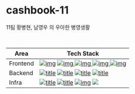 # cashbook-11
11팀 황병현, 남영우 의 우아한 병영생활

</br>  
  
  | Area     | Tech Stack                                                   |
| -------- | ------------------------------------------------------------ |
| Frontend | [![img](https://img.shields.io/badge/typescript-3178C6?style=flat-square&logo=TypeScript&logoColor=white)](https://camo.githubusercontent.com/4322f68df7c86211437334af770c73c206af84454f223ade9bf4387ae2c8e343/68747470733a2f2f696d672e736869656c64732e696f2f62616467652f547970657363726970742d626c75653f636f6c6f723d303037414343266c6f6e6743616368653d74727565266c6f676f3d54797065736372697074266c6f676f436f6c6f723d7768697465) [![img](https://img.shields.io/badge/scss-CC6699?style=flat-square&logo=Sass&logoColor=white) ![img](https://img.shields.io/badge/Webpack-8DD6F9?style=flat-square&logo=Webpack&logoColor=white) ![img](https://img.shields.io/badge/Babel-F9DC3E?style=flat-square&logo=Babel&logoColor=white) ![img](https://camo.githubusercontent.com/697ceb22b84ef7295ef48eb7ed52400210c6d0b6c52b3bcb84bf1cb9a202c7e7/68747470733a2f2f696d672e736869656c64732e696f2f62616467652f4769746875625f4f417574685f322e302d626c75653f636f6c6f723d343238354634266c6f6e6743616368653d74727565266c6f676f3d476f6f676c65266c6f676f436f6c6f723d7768697465)](https://camo.githubusercontent.com/697ceb22b84ef7295ef48eb7ed52400210c6d0b6c52b3bcb84bf1cb9a202c7e7/68747470733a2f2f696d672e736869656c64732e696f2f62616467652f4769746875625f4f417574685f322e302d626c75653f636f6c6f723d343238354634266c6f6e6743616368653d74727565266c6f676f3d476f6f676c65266c6f676f436f6c6f723d7768697465) |
| Backend  | [![title](https://camo.githubusercontent.com/c5fcda44e1922d95edf4b114c84072a9ac87ed04f89256642e13ec59307dba52/68747470733a2f2f696d672e736869656c64732e696f2f62616467652f2d4e6f64652e6a732d3333393933333f266c6f676f3d4e6f64652e6a73266c6f676f436f6c6f723d7768697465)](https://camo.githubusercontent.com/c5fcda44e1922d95edf4b114c84072a9ac87ed04f89256642e13ec59307dba52/68747470733a2f2f696d672e736869656c64732e696f2f62616467652f2d4e6f64652e6a732d3333393933333f266c6f676f3d4e6f64652e6a73266c6f676f436f6c6f723d7768697465) [![title](https://camo.githubusercontent.com/8721845ab4a2625c330a7234b62a9997c4d816cccb01495271a9d0a2349cc605/68747470733a2f2f696d672e736869656c64732e696f2f62616467652f2d457870726573732d3139313931393f266c6f676f3d4e6f64652e6a73266c6f676f436f6c6f723d7768697465)](https://camo.githubusercontent.com/8721845ab4a2625c330a7234b62a9997c4d816cccb01495271a9d0a2349cc605/68747470733a2f2f696d672e736869656c64732e696f2f62616467652f2d457870726573732d3139313931393f266c6f676f3d4e6f64652e6a73266c6f676f436f6c6f723d7768697465) [![title](https://camo.githubusercontent.com/ca0247d7df10fd1aad3ce1b08b0c92eb89ef27a04e64967a0458f9e61ec1c12a/68747470733a2f2f696d672e736869656c64732e696f2f62616467652f2d4a57542d3030303030303f266c6f676f3d4a534f4e2d5765622d546f6b656e73266c6f676f436f6c6f723d7768697465)](https://camo.githubusercontent.com/ca0247d7df10fd1aad3ce1b08b0c92eb89ef27a04e64967a0458f9e61ec1c12a/68747470733a2f2f696d672e736869656c64732e696f2f62616467652f2d4a57542d3030303030303f266c6f676f3d4a534f4e2d5765622d546f6b656e73266c6f676f436f6c6f723d7768697465) [![title](https://camo.githubusercontent.com/8243a6953629d9e8d0b9b00e8148049e574dd5053a72a8f945086798829c9671/68747470733a2f2f696d672e736869656c64732e696f2f62616467652f2d4d7953514c2d3434373941313f266c6f676f3d4d7953514c266c6f676f436f6c6f723d7768697465)](https://camo.githubusercontent.com/8243a6953629d9e8d0b9b00e8148049e574dd5053a72a8f945086798829c9671/68747470733a2f2f696d672e736869656c64732e696f2f62616467652f2d4d7953514c2d3434373941313f266c6f676f3d4d7953514c266c6f676f436f6c6f723d7768697465) |
| Infra    | [![title](https://camo.githubusercontent.com/dc4507c7e255189d6798e50ca5d0147f422a7095710be9aa3d8ffc7beee626ea/68747470733a2f2f696d672e736869656c64732e696f2f62616467652f2d4769746875622d3138313731373f266c6f676f3d476974687562266c6f676f436f6c6f723d7768697465)](https://camo.githubusercontent.com/dc4507c7e255189d6798e50ca5d0147f422a7095710be9aa3d8ffc7beee626ea/68747470733a2f2f696d672e736869656c64732e696f2f62616467652f2d4769746875622d3138313731373f266c6f676f3d476974687562266c6f676f436f6c6f723d7768697465) [![title](https://camo.githubusercontent.com/66656092e3822736f87cfca3bae486f0f1eeab5aeab93d80f3f9fd54f8e412a5/68747470733a2f2f696d672e736869656c64732e696f2f62616467652f2d536c61636b2d3441313534423f266c6f676f3d536c61636b266c6f676f436f6c6f723d7768697465)](https://camo.githubusercontent.com/66656092e3822736f87cfca3bae486f0f1eeab5aeab93d80f3f9fd54f8e412a5/68747470733a2f2f696d672e736869656c64732e696f2f62616467652f2d536c61636b2d3441313534423f266c6f676f3d536c61636b266c6f676f436f6c6f723d7768697465) [![img](https://camo.githubusercontent.com/07220513762296158354ec0e220eb6f682516ba3219914696bb414361d15e1c3/68747470733a2f2f696d672e736869656c64732e696f2f62616467652f4157535f4543322d626c75653f636f6c6f723d323332463345266c6f6e6743616368653d74727565266c6f676f3d416d617a6f6e2d415753266c6f676f436f6c6f723d7768697465)](https://camo.githubusercontent.com/07220513762296158354ec0e220eb6f682516ba3219914696bb414361d15e1c3/68747470733a2f2f696d672e736869656c64732e696f2f62616467652f4157535f4543322d626c75653f636f6c6f723d323332463345266c6f6e6743616368653d74727565266c6f676f3d416d617a6f6e2d415753266c6f676f436f6c6f723d7768697465) <img src="https://img.shields.io/badge/AMAZON S3-569A31?style=flat-square&logo=AMAZON-S3&logoColor=white"/> |
  
  


  
